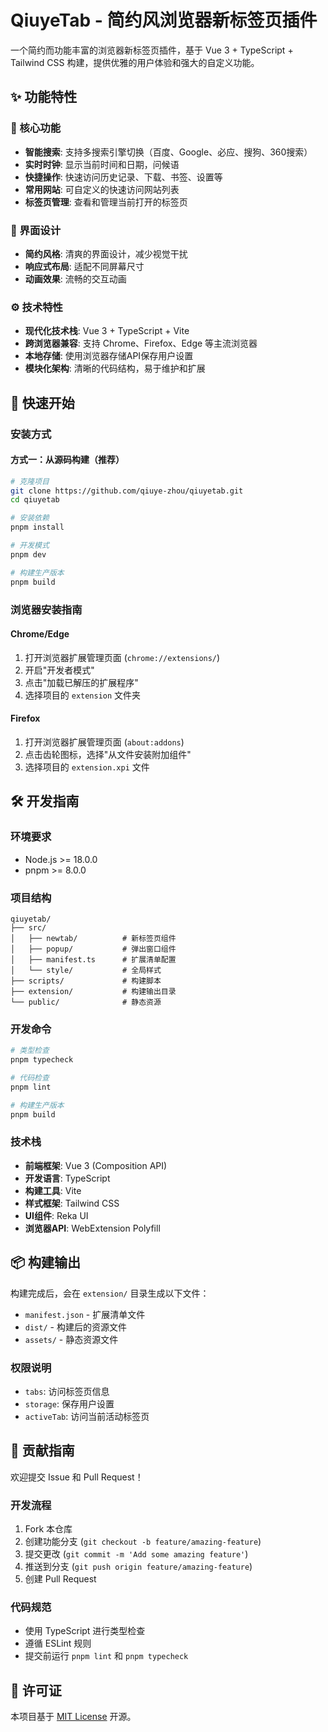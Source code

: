 # QiuyeTab - 简约风浏览器新标签页插件

一个简约而功能丰富的浏览器新标签页插件，基于 Vue 3 + TypeScript + Tailwind CSS 构建，提供优雅的用户体验和强大的自定义功能。

## ✨ 功能特性

### 🎯 核心功能
- **智能搜索**: 支持多搜索引擎切换（百度、Google、必应、搜狗、360搜索）
- **实时时钟**: 显示当前时间和日期，问候语
- **快捷操作**: 快速访问历史记录、下载、书签、设置等
- **常用网站**: 可自定义的快速访问网站列表
- **标签页管理**: 查看和管理当前打开的标签页

### 🎨 界面设计
- **简约风格**: 清爽的界面设计，减少视觉干扰
- **响应式布局**: 适配不同屏幕尺寸
- **动画效果**: 流畅的交互动画

### ⚙️ 技术特性
- **现代化技术栈**: Vue 3 + TypeScript + Vite
- **跨浏览器兼容**: 支持 Chrome、Firefox、Edge 等主流浏览器
- **本地存储**: 使用浏览器存储API保存用户设置
- **模块化架构**: 清晰的代码结构，易于维护和扩展

## 🚀 快速开始

### 安装方式

#### 方式一：从源码构建（推荐）
```bash
# 克隆项目
git clone https://github.com/qiuye-zhou/qiuyetab.git
cd qiuyetab

# 安装依赖
pnpm install

# 开发模式
pnpm dev

# 构建生产版本
pnpm build
```

### 浏览器安装指南

#### Chrome/Edge
1. 打开浏览器扩展管理页面 (`chrome://extensions/`)
2. 开启"开发者模式"
3. 点击"加载已解压的扩展程序"
4. 选择项目的 `extension` 文件夹

#### Firefox
1. 打开浏览器扩展管理页面 (`about:addons`)
2. 点击齿轮图标，选择"从文件安装附加组件"
3. 选择项目的 `extension.xpi` 文件

## 🛠️ 开发指南

### 环境要求
- Node.js >= 18.0.0
- pnpm >= 8.0.0

### 项目结构
```
qiuyetab/
├── src/
│   ├── newtab/          # 新标签页组件
│   ├── popup/           # 弹出窗口组件
│   ├── manifest.ts      # 扩展清单配置
│   └── style/           # 全局样式
├── scripts/             # 构建脚本
├── extension/           # 构建输出目录
└── public/              # 静态资源
```

### 开发命令
```bash
# 类型检查
pnpm typecheck

# 代码检查
pnpm lint

# 构建生产版本
pnpm build
```

### 技术栈
- **前端框架**: Vue 3 (Composition API)
- **开发语言**: TypeScript
- **构建工具**: Vite
- **样式框架**: Tailwind CSS
- **UI组件**: Reka UI
- **浏览器API**: WebExtension Polyfill

## 📦 构建输出

构建完成后，会在 `extension/` 目录生成以下文件：
- `manifest.json` - 扩展清单文件
- `dist/` - 构建后的资源文件
- `assets/` - 静态资源文件

### 权限说明
- `tabs`: 访问标签页信息
- `storage`: 保存用户设置
- `activeTab`: 访问当前活动标签页

## 🤝 贡献指南

欢迎提交 Issue 和 Pull Request！

### 开发流程
1. Fork 本仓库
2. 创建功能分支 (`git checkout -b feature/amazing-feature`)
3. 提交更改 (`git commit -m 'Add some amazing feature'`)
4. 推送到分支 (`git push origin feature/amazing-feature`)
5. 创建 Pull Request

### 代码规范
- 使用 TypeScript 进行类型检查
- 遵循 ESLint 规则
- 提交前运行 `pnpm lint` 和 `pnpm typecheck`

## 📄 许可证

本项目基于 [MIT License](LICENSE) 开源。

